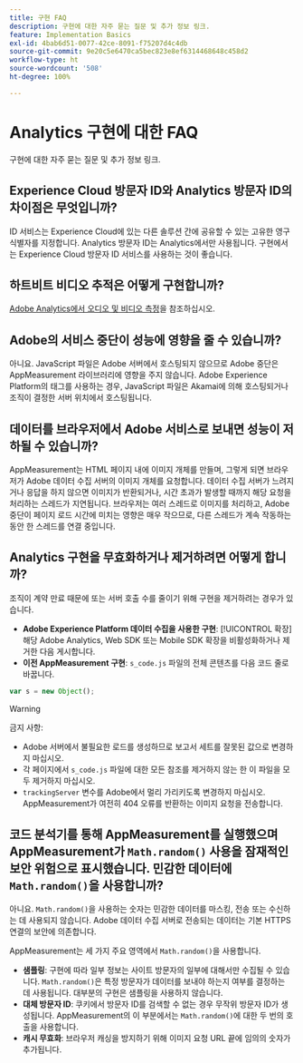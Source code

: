 ```yaml
---
title: 구현 FAQ
description: 구현에 대한 자주 묻는 질문 및 추가 정보 링크.
feature: Implementation Basics
exl-id: 4bab6d51-0077-42ce-8091-f75207d4c4db
source-git-commit: 9e20c5e6470ca5bec823e8ef6314468648c458d2
workflow-type: ht
source-wordcount: '508'
ht-degree: 100%

---
```


# Analytics 구현에 대한 FAQ

구현에 대한 자주 묻는 질문 및 추가 정보 링크.

## Experience Cloud 방문자 ID와 Analytics 방문자 ID의 차이점은 무엇입니까?

ID 서비스는 Experience Cloud에 있는 다른 솔루션 간에 공유할 수 있는 고유한 영구 식별자를 지정합니다. Analytics 방문자 ID는 Analytics에서만 사용됩니다. 구현에서는 Experience Cloud 방문자 ID 서비스를 사용하는 것이 좋습니다.

## 하트비트 비디오 추적은 어떻게 구현합니까?

[Adobe Analytics에서 오디오 및 비디오 측정](https://experienceleague.adobe.com/docs/media-analytics/using/media-overview.html?lang=ko-KR)을 참조하십시오.

## Adobe의 서비스 중단이 성능에 영향을 줄 수 있습니까?

아니요. JavaScript 파일은 Adobe 서버에서 호스팅되지 않으므로 Adobe 중단은 AppMeasurement 라이브러리에 영향을 주지 않습니다. Adobe Experience Platform의 태그를 사용하는 경우, JavaScript 파일은 Akamai에 의해 호스팅되거나 조직이 결정한 서버 위치에서 호스팅됩니다.

## 데이터를 브라우저에서 Adobe 서비스로 보내면 성능이 저하될 수 있습니까?

AppMeasurement는 HTML 페이지 내에 이미지 개체를 만들며, 그렇게 되면 브라우저가 Adobe 데이터 수집 서버의 이미지 개체를 요청합니다. 데이터 수집 서버가 느려지거나 응답을 하지 않으면 이미지가 반환되거나, 시간 초과가 발생할 때까지 해당 요청을 처리하는 스레드가 지연됩니다. 브라우저는 여러 스레드로 이미지를 처리하고, Adobe 중단이 페이지 로드 시간에 미치는 영향은 매우 작으므로, 다른 스레드가 계속 작동하는 동안 한 스레드를 연결 중입니다.

## Analytics 구현을 무효화하거나 제거하려면 어떻게 합니까?

조직이 계약 만료 때문에 또는 서버 호출 수를 줄이기 위해 구현을 제거하려는 경우가 있습니다.

* **Adobe Experience Platform 데이터 수집을 사용한 구현**: [!UICONTROL 확장] 해당 Adobe Analytics, Web SDK 또는 Mobile SDK 확장을 비활성화하거나 제거한 다음 게시합니다.
* **이전 AppMeasurement 구현**: `s_code.js` 파일의 전체 콘텐츠를 다음 코드 줄로 바꿉니다.

```js
var s = new Object();
```

>[!WARNING]
>
>금지 사항:
>
>* Adobe 서버에서 불필요한 로드를 생성하므로 보고서 세트를 잘못된 값으로 변경하지 마십시오.
>* 각 페이지에서 `s_code.js` 파일에 대한 모든 참조를 제거하지 않는 한 이 파일을 모두 제거하지 마십시오.
>* `trackingServer` 변수를 Adobe에서 멀리 가리키도록 변경하지 마십시오. AppMeasurement가 여전히 404 오류를 반환하는 이미지 요청을 전송합니다.


## 코드 분석기를 통해 AppMeasurement를 실행했으며 AppMeasurement가 `Math.random()` 사용을 잠재적인 보안 위험으로 표시했습니다. 민감한 데이터에 `Math.random()`을 사용합니까?

아니요. `Math.random()`을 사용하는 숫자는 민감한 데이터를 마스킹, 전송 또는 수신하는 데 사용되지 않습니다. Adobe 데이터 수집 서버로 전송되는 데이터는 기본 HTTPS 연결의 보안에 의존합니다. <!-- AN-173590 -->

AppMeasurement는 세 가지 주요 영역에서 `Math.random()`을 사용합니다.

* **샘플링**: 구현에 따라 일부 정보는 사이트 방문자의 일부에 대해서만 수집될 수 있습니다. `Math.random()`은 특정 방문자가 데이터를 보내야 하는지 여부를 결정하는 데 사용됩니다. 대부분의 구현은 샘플링을 사용하지 않습니다.
* **대체 방문자 ID**: 쿠키에서 방문자 ID를 검색할 수 없는 경우 무작위 방문자 ID가 생성됩니다. AppMeasurement의 이 부분에서는 `Math.random()`에 대한 두 번의 호출을 사용합니다.
* **캐시 무효화**: 브라우저 캐싱을 방지하기 위해 이미지 요청 URL 끝에 임의의 숫자가 추가됩니다.
